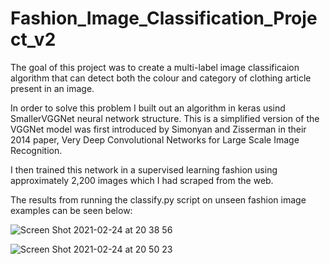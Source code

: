 # Fashion_Image_Classification_Project_v2
The goal of this project was to create a multi-label image classificaion algorithm that can detect both the colour and category of clothing article present in an image.

In order to solve this problem I built out an algorithm in keras usind SmallerVGGNet neural network structure. This is a simplified version of the VGGNet model was first introduced by Simonyan and Zisserman in their 2014 paper, Very Deep Convolutional Networks for Large Scale Image Recognition.

I then trained this network in a supervised learning fashion using approximately 2,200 images which I had scraped from the web.

The results from running the classify.py script on unseen fashion image examples can be seen below:


![Screen Shot 2021-02-24 at 20 38 56](https://user-images.githubusercontent.com/71552393/109056191-6ab60e00-76e0-11eb-8e28-322b7db1e1c9.png)

![Screen Shot 2021-02-24 at 20 50 23](https://user-images.githubusercontent.com/71552393/109057444-06944980-76e2-11eb-930e-55c29eff001e.png)
